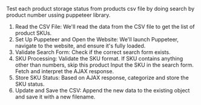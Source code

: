 Test each product storage status from products csv file by doing search by product number ussing puppeteer library.
1. Read the CSV File: We'll read the data from the CSV file to get the list of product SKUs.
2. Set Up Puppeteer and Open the Website: We'll launch Puppeteer, navigate to the website, and ensure it's fully loaded.
3. Validate Search Form: Check if the correct search form exists.
4. SKU Processing:
    Validate the SKU format. If SKU contains anything other than numbers, skip this product
    Input the SKU in the search form.
    Fetch and interpret the AJAX response.
5. Store SKU Status:
    Based on AJAX response, categorize and store the SKU status.
6. Update and Save the CSV: Append the new data to the existing object and save it with a new filename.